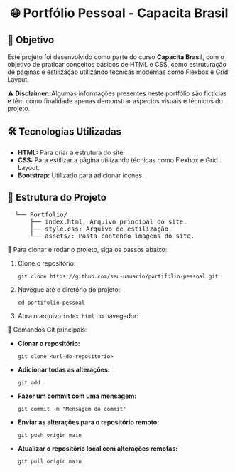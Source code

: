 <h1 align="center">🌐 Portfólio Pessoal - Capacita Brasil</h1>

<h2>📌 Objetivo</h2>
<p>
    Este projeto foi desenvolvido como parte do curso <strong>Capacita Brasil</strong>, com o objetivo de praticar conceitos básicos de HTML e CSS, como estruturação de páginas e estilização utilizando técnicas modernas como Flexbox e Grid Layout.
</p>

<p><strong>⚠️ Disclaimer:</strong> Algumas informações presentes neste portfólio são fictícias e têm como finalidade apenas demonstrar aspectos visuais e técnicos do projeto.</p>

<h2>🛠️ Tecnologias Utilizadas</h2>
<ul>
    <li><strong>HTML:</strong> Para criar a estrutura do site.</li>
    <li><strong>CSS:</strong> Para estilizar a página utilizando técnicas como Flexbox e Grid Layout.</li>
    <li><strong>Bootstrap:</strong> Utilizado para adicionar ícones.</li>
</ul>


<h2>📁 Estrutura do Projeto</h2>
<pre>
  └── Portfolio/
      ├── index.html: Arquivo principal do site.
      ├── style.css: Arquivo de estilização.
      └── assets/: Pasta contendo imagens do site.
</pre>

<p>🚀 Para clonar e rodar o projeto, siga os passos abaixo:</p>
<ol>
    <li>Clone o repositório:</li>
    <pre><code>git clone https://github.com/seu-usuario/portifolio-pessoal.git</code></pre>
    <li>Navegue até o diretório do projeto:</li>
    <pre><code>cd portifolio-pessoal</code></pre>
    <li>Abra o arquivo <code>index.html</code> no navegador:</li>
</ol>

<p>🧰 Comandos Git principais:</p>
<ul>
    <li><strong>Clonar o repositório:</strong></li>
    <pre><code>git clone &lt;url-do-repositorio&gt;</code></pre>
    <li><strong>Adicionar todas as alterações:</strong></li>
    <pre><code>git add .</code></pre>
    <li><strong>Fazer um commit com uma mensagem:</strong></li>
    <pre><code>git commit -m "Mensagem do commit"</code></pre>
    <li><strong>Enviar as alterações para o repositório remoto:</strong></li>
    <pre><code>git push origin main</code></pre>
    <li><strong>Atualizar o repositório local com alterações remotas:</strong></li>
    <pre><code>git pull origin main</code></pre>
</ul>

